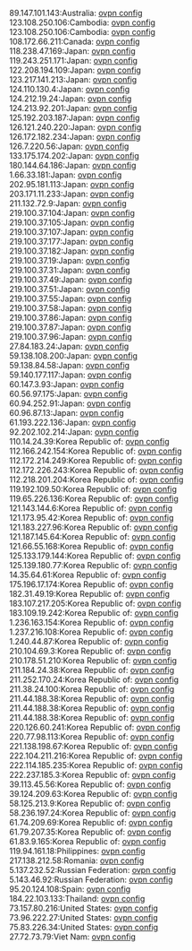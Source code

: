 89.147.101.143:Australia: [ovpn config](vpn/89_147_101_143.ovpn)  
123.108.250.106:Cambodia: [ovpn config](vpn/123_108_250_106.ovpn)  
123.108.250.106:Cambodia: [ovpn config](vpn/123_108_250_106.ovpn)  
108.172.66.211:Canada: [ovpn config](vpn/108_172_66_211.ovpn)  
118.238.47.169:Japan: [ovpn config](vpn/118_238_47_169.ovpn)  
119.243.251.171:Japan: [ovpn config](vpn/119_243_251_171.ovpn)  
122.208.194.109:Japan: [ovpn config](vpn/122_208_194_109.ovpn)  
123.217.141.213:Japan: [ovpn config](vpn/123_217_141_213.ovpn)  
124.110.130.4:Japan: [ovpn config](vpn/124_110_130_4.ovpn)  
124.212.19.24:Japan: [ovpn config](vpn/124_212_19_24.ovpn)  
124.213.92.201:Japan: [ovpn config](vpn/124_213_92_201.ovpn)  
125.192.203.187:Japan: [ovpn config](vpn/125_192_203_187.ovpn)  
126.121.240.220:Japan: [ovpn config](vpn/126_121_240_220.ovpn)  
126.172.182.234:Japan: [ovpn config](vpn/126_172_182_234.ovpn)  
126.7.220.56:Japan: [ovpn config](vpn/126_7_220_56.ovpn)  
133.175.174.202:Japan: [ovpn config](vpn/133_175_174_202.ovpn)  
180.144.64.186:Japan: [ovpn config](vpn/180_144_64_186.ovpn)  
1.66.33.181:Japan: [ovpn config](vpn/1_66_33_181.ovpn)  
202.95.181.113:Japan: [ovpn config](vpn/202_95_181_113.ovpn)  
203.171.11.233:Japan: [ovpn config](vpn/203_171_11_233.ovpn)  
211.132.72.9:Japan: [ovpn config](vpn/211_132_72_9.ovpn)  
219.100.37.104:Japan: [ovpn config](vpn/219_100_37_104.ovpn)  
219.100.37.105:Japan: [ovpn config](vpn/219_100_37_105.ovpn)  
219.100.37.107:Japan: [ovpn config](vpn/219_100_37_107.ovpn)  
219.100.37.177:Japan: [ovpn config](vpn/219_100_37_177.ovpn)  
219.100.37.182:Japan: [ovpn config](vpn/219_100_37_182.ovpn)  
219.100.37.19:Japan: [ovpn config](vpn/219_100_37_19.ovpn)  
219.100.37.31:Japan: [ovpn config](vpn/219_100_37_31.ovpn)  
219.100.37.49:Japan: [ovpn config](vpn/219_100_37_49.ovpn)  
219.100.37.51:Japan: [ovpn config](vpn/219_100_37_51.ovpn)  
219.100.37.55:Japan: [ovpn config](vpn/219_100_37_55.ovpn)  
219.100.37.58:Japan: [ovpn config](vpn/219_100_37_58.ovpn)  
219.100.37.86:Japan: [ovpn config](vpn/219_100_37_86.ovpn)  
219.100.37.87:Japan: [ovpn config](vpn/219_100_37_87.ovpn)  
219.100.37.96:Japan: [ovpn config](vpn/219_100_37_96.ovpn)  
27.84.183.24:Japan: [ovpn config](vpn/27_84_183_24.ovpn)  
59.138.108.200:Japan: [ovpn config](vpn/59_138_108_200.ovpn)  
59.138.84.58:Japan: [ovpn config](vpn/59_138_84_58.ovpn)  
59.140.177.117:Japan: [ovpn config](vpn/59_140_177_117.ovpn)  
60.147.3.93:Japan: [ovpn config](vpn/60_147_3_93.ovpn)  
60.56.97.175:Japan: [ovpn config](vpn/60_56_97_175.ovpn)  
60.94.252.91:Japan: [ovpn config](vpn/60_94_252_91.ovpn)  
60.96.87.13:Japan: [ovpn config](vpn/60_96_87_13.ovpn)  
61.193.222.136:Japan: [ovpn config](vpn/61_193_222_136.ovpn)  
92.202.102.214:Japan: [ovpn config](vpn/92_202_102_214.ovpn)  
110.14.24.39:Korea Republic of: [ovpn config](vpn/110_14_24_39.ovpn)  
112.166.242.154:Korea Republic of: [ovpn config](vpn/112_166_242_154.ovpn)  
112.172.214.249:Korea Republic of: [ovpn config](vpn/112_172_214_249.ovpn)  
112.172.226.243:Korea Republic of: [ovpn config](vpn/112_172_226_243.ovpn)  
112.218.201.204:Korea Republic of: [ovpn config](vpn/112_218_201_204.ovpn)  
119.192.109.50:Korea Republic of: [ovpn config](vpn/119_192_109_50.ovpn)  
119.65.226.136:Korea Republic of: [ovpn config](vpn/119_65_226_136.ovpn)  
121.143.144.6:Korea Republic of: [ovpn config](vpn/121_143_144_6.ovpn)  
121.173.95.42:Korea Republic of: [ovpn config](vpn/121_173_95_42.ovpn)  
121.183.227.96:Korea Republic of: [ovpn config](vpn/121_183_227_96.ovpn)  
121.187.145.64:Korea Republic of: [ovpn config](vpn/121_187_145_64.ovpn)  
121.66.55.168:Korea Republic of: [ovpn config](vpn/121_66_55_168.ovpn)  
125.133.179.144:Korea Republic of: [ovpn config](vpn/125_133_179_144.ovpn)  
125.139.180.77:Korea Republic of: [ovpn config](vpn/125_139_180_77.ovpn)  
14.35.64.61:Korea Republic of: [ovpn config](vpn/14_35_64_61.ovpn)  
175.196.17.174:Korea Republic of: [ovpn config](vpn/175_196_17_174.ovpn)  
182.31.49.19:Korea Republic of: [ovpn config](vpn/182_31_49_19.ovpn)  
183.107.217.205:Korea Republic of: [ovpn config](vpn/183_107_217_205.ovpn)  
183.109.19.242:Korea Republic of: [ovpn config](vpn/183_109_19_242.ovpn)  
1.236.163.154:Korea Republic of: [ovpn config](vpn/1_236_163_154.ovpn)  
1.237.216.108:Korea Republic of: [ovpn config](vpn/1_237_216_108.ovpn)  
1.240.44.87:Korea Republic of: [ovpn config](vpn/1_240_44_87.ovpn)  
210.104.69.3:Korea Republic of: [ovpn config](vpn/210_104_69_3.ovpn)  
210.178.51.210:Korea Republic of: [ovpn config](vpn/210_178_51_210.ovpn)  
211.184.24.38:Korea Republic of: [ovpn config](vpn/211_184_24_38.ovpn)  
211.252.170.24:Korea Republic of: [ovpn config](vpn/211_252_170_24.ovpn)  
211.38.24.100:Korea Republic of: [ovpn config](vpn/211_38_24_100.ovpn)  
211.44.188.38:Korea Republic of: [ovpn config](vpn/211_44_188_38.ovpn)  
211.44.188.38:Korea Republic of: [ovpn config](vpn/211_44_188_38.ovpn)  
211.44.188.38:Korea Republic of: [ovpn config](vpn/211_44_188_38.ovpn)  
220.126.60.241:Korea Republic of: [ovpn config](vpn/220_126_60_241.ovpn)  
220.77.98.113:Korea Republic of: [ovpn config](vpn/220_77_98_113.ovpn)  
221.138.198.67:Korea Republic of: [ovpn config](vpn/221_138_198_67.ovpn)  
222.104.211.216:Korea Republic of: [ovpn config](vpn/222_104_211_216.ovpn)  
222.114.185.235:Korea Republic of: [ovpn config](vpn/222_114_185_235.ovpn)  
222.237.185.3:Korea Republic of: [ovpn config](vpn/222_237_185_3.ovpn)  
39.113.45.56:Korea Republic of: [ovpn config](vpn/39_113_45_56.ovpn)  
39.124.209.63:Korea Republic of: [ovpn config](vpn/39_124_209_63.ovpn)  
58.125.213.9:Korea Republic of: [ovpn config](vpn/58_125_213_9.ovpn)  
58.236.197.24:Korea Republic of: [ovpn config](vpn/58_236_197_24.ovpn)  
61.74.209.69:Korea Republic of: [ovpn config](vpn/61_74_209_69.ovpn)  
61.79.207.35:Korea Republic of: [ovpn config](vpn/61_79_207_35.ovpn)  
61.83.9.165:Korea Republic of: [ovpn config](vpn/61_83_9_165.ovpn)  
119.94.161.18:Philippines: [ovpn config](vpn/119_94_161_18.ovpn)  
217.138.212.58:Romania: [ovpn config](vpn/217_138_212_58.ovpn)  
5.137.232.52:Russian Federation: [ovpn config](vpn/5_137_232_52.ovpn)  
5.143.46.92:Russian Federation: [ovpn config](vpn/5_143_46_92.ovpn)  
95.20.124.108:Spain: [ovpn config](vpn/95_20_124_108.ovpn)  
184.22.103.133:Thailand: [ovpn config](vpn/184_22_103_133.ovpn)  
73.157.80.216:United States: [ovpn config](vpn/73_157_80_216.ovpn)  
73.96.222.27:United States: [ovpn config](vpn/73_96_222_27.ovpn)  
75.83.226.34:United States: [ovpn config](vpn/75_83_226_34.ovpn)  
27.72.73.79:Viet Nam: [ovpn config](vpn/27_72_73_79.ovpn)  
